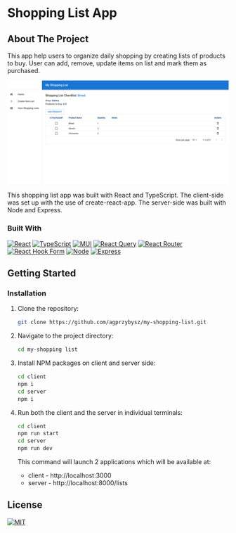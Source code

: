 # Shopping List App

## About The Project

This app help users to organize daily shopping by creating lists of products to buy. User can add, remove, update items on list and mark them as purchased.

![app screenshot](/client/src/assets/app_screenshot.PNG)

This shopping list app was built with React and TypeScript.
The client-side was set up with the use of create-react-app.
The server-side was built with Node and Express.

### Built With

[![React](https://img.shields.io/badge/React-20232A?style=for-the-badge&logo=react&logoColor=61DAFB)][React-url]
[![TypeScript](https://img.shields.io/badge/typescript-%23007ACC.svg?style=for-the-badge&logo=typescript&logoColor=white)][Typescript-url]
[![MUI](https://img.shields.io/badge/MUI-%230081CB.svg?style=for-the-badge&logo=mui&logoColor=white)][Mui-url]
[![React Query](https://img.shields.io/badge/-React%20Query-FF4154?style=for-the-badge&logo=react%20query&logoColor=white)][React-Query-url]
[![React Router](https://img.shields.io/badge/React_Router-CA4245?style=for-the-badge&logo=react-router&logoColor=white)][React-Router-url]
[![React Hook Form](https://img.shields.io/badge/React%20Hook%20Form-%23EC5990.svg?style=for-the-badge&logo=reacthookform&logoColor=white)][React-Hook-Form-url]
[![Node](https://img.shields.io/badge/Node.js-43853D?style=for-the-badge&logo=node.js&logoColor=white)][Node-url]
[![Express](https://img.shields.io/badge/Express.js-404D59?style=for-the-badge)][Express-url]

## Getting Started

### Installation

1. Clone the repository:
   ```sh
   git clone https://github.com/agprzybysz/my-shopping-list.git
   ```
2. Navigate to the project directory:
   ```sh
   cd my-shopping list
   ```
3. Install NPM packages on client and server side:
   ```sh
   cd client
   npm i
   cd server
   npm i
   ```
4. Run both the client and the server in individual terminals:

   ```sh
   cd client
   npm run start
   cd server
   npm run dev
   ```

   This command will launch 2 applications which will be available at:

   - client - http://localhost:3000
   - server - http://localhost:8000/lists

## License

[![MIT](https://img.shields.io/badge/License-MIT-blue.svg)](https://mit-license.org)

<!-- MARKDOWN LINKS & IMAGES -->

[React-url]: https://reactjs.org/
[Typescript-url]: https://www.typescriptlang.org/
[Mui-url]: https://mui.com/
[React-Query-url]: https://tanstack.com/query/v3/
[React-Router-url]: https://reactrouter.com/en/main
[React-Hook-Form-url]: https://react-hook-form.com/
[Node-url]: https://nodejs.org/en
[Express-url]: https://expressjs.com/

